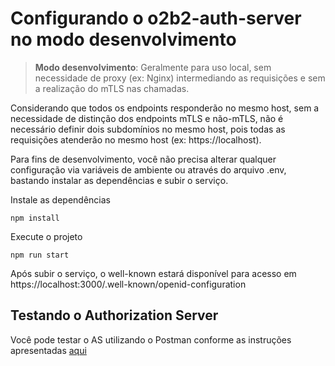 # Configurando o o2b2-auth-server no modo desenvolvimento

> **Modo desenvolvimento**: Geralmente para uso local, sem necessidade de proxy (ex: Nginx) intermediando as requisições e sem a realização do mTLS nas chamadas.

Considerando que todos os endpoints responderão no mesmo host, sem a necessidade de distinção dos endpoints mTLS e não-mTLS, não é necessário definir dois subdomínios no mesmo host, pois todas as requisições atenderão no mesmo host (ex: https://localhost).

Para fins de desenvolvimento, você não precisa alterar qualquer configuração via variáveis de ambiente ou através do arquivo .env, bastando instalar as dependências e subir o serviço.

Instale as dependências
```
npm install
```

Execute o projeto
```
npm run start
```

Após subir o serviço, o well-known estará disponível para acesso em https://localhost:3000/.well-known/openid-configuration

## Testando o Authorization Server
Você pode testar o AS utilizando o Postman conforme as instruções apresentadas [aqui](../postman/README.md)